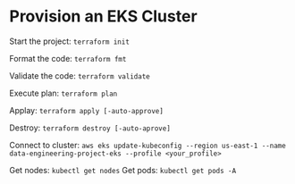 # Provision an EKS Cluster

Start the project: `terraform init`

Format the code: `terraform fmt`

Validate the code: `terraform validate`

Execute plan: `terraform plan`

Applay: `terraform apply [-auto-approve]`

Destroy: `terraform destroy [-auto-aprove]`

Connect to cluster: `aws eks update-kubeconfig --region us-east-1 --name data-engineering-project-eks --profile <your_profile>`

Get nodes: `kubectl get nodes`
Get pods: `kubectl get pods -A`
